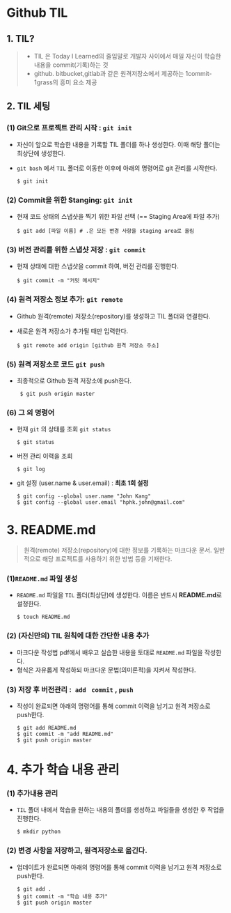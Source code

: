 # Github TIL



##  1. TIL?

>* TIL 은 Today I Learned의 줄임말로 개발자 사이에서 매일 자신이 학습한 내용을 commit(기록)하는 것
>* github. bitbucket,gitlab과 같은 원격저장소에서 제공하는 1commit-1grass의 흥미 요소 제공





## 2. TIL 세팅





###  (1) Git으로 프로젝트 관리 시작 : `git init`

* 자신이 앞으로 학습한 내용을 기록할 TIL 폴더를 하나 생성한다. 이때 해당 폴더는 최상단에 생성한다.

* `git bash` 에서 `TIL` 폴더로 이동한 이후에 아래의 명령어로 git 관리를 시작한다.

  ```
  $ git init
  ```

  



###  (2) Commit을 위한 Stanging: `git init`

* 현재 코드 상태의 스냅샷을 찍기 위한 파일 선택 (== Staging Area에 파일 추가)

  ```shell
  $ git add [파일 이름] # .은 모든 변경 사항을 staging area로 올림
  ```

  



###  (3) 버전 관리를 위한 스냅샷 저장 : `git commit`

* 현재 상태에 대한 스냅샷을 commit 하여, 버전 관리를 진행한다.

  ```shell
  $ git commit -m "커밋 메시지"
  ```

  



###  (4) 원격 저장소 정보 추가: `git remote`

* Github 원격(remote) 저장소(repository)를 생성하고 TIL 폴더와 연결한다.

* 새로운 원격 저장소가 추가될 때만 입력한다.

  ```shell
  $ git remote add origin [github 원격 저장소 주소]
  ```

  

  



###  (5) 원격 저장소로 코드 `git push`

* 최종적으로 Github 원격 저장소에 push한다.

  ```shell
   $ git push origin master
  ```

  



###  (6) 그 외 명령어

* 현재 `git` 의 상태를 조회 `git status`

  ```shell
  $ git status
  ```

* 버전 관리 이력을 조회

  ```shell
  $ git log
  ```

* git 설정 (user.name & user.email) : **최초 1회 설정**

  ```shell
  $ git config --global user.name "John Kang"
  $ git config --global user.email "hphk.john@gmail.com"
  ```

  



# 3. README.md

> 원격(remote) 저장소(repository)에 대한 정보를 기록하는 마크다운 문서. 일반적으로 해당 프로젝트를 사용하기 위한 방법 등을 기재한다.

 



 ###  (1)`README.md` 파일 생성

* `README.md` 파일을 `TIL` 폴더(최상단)에 생성한다. 이름은 반드시 **README.md**로 설정한다.

  ```shell
  $ touch README.md
  ```



###  (2) (자신만의) TIL 원칙에 대한 간단한 내용 추가

* 마크다운 작성법 pdf에서 배우고 실습한 내용을 토대로 `README.md` 파일을 작성한다.
* 형식은 자유롭게 작성하되 마크다운 문법(의미론적)을 지켜서 작성한다.



###  (3) 저장 후 버전관리 :` add` ` commit` , `push`

* 작성이 완료되면 아래의 명령어를 통해 commit 이력을 남기고 원격 저장소로 push한다.

  ```shell
  $ git add README.md
  $ git commit -m "add README.md"
  $ git push origin master
  ```





# 4. 추가 학습 내용 관리

 ###  (1) 추가내용 관리

* `TIL` 폴더 내에서 학습을 원하는 내용의 폴더를 생성하고 파일들을 생성한 후 작업을 진행한다.

  ```shell
  $ mkdir python
  ```



###  (2) 변경 사항을 저장하고, 원격저장소로 옮긴다.

* 업데이트가 완료되면 아래의 명령어를 통해 commit 이력을 남기고 원격 저장소로 push한다.

  ```shell
  $ git add .
  $ git commit -m "학습 내용 추가"
  $ git push origin master
  ```

